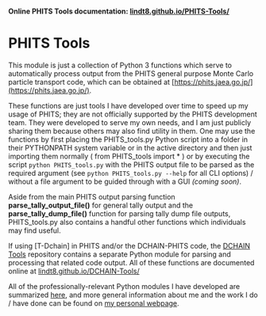 #### Online PHITS Tools documentation: [lindt8.github.io/PHITS-Tools/](https://lindt8.github.io/PHITS-Tools/)

# PHITS Tools

This module is just a collection of Python 3 functions which serve to automatically process output from the PHITS general purpose Monte Carlo particle transport code, which can be obtained at [https://phits.jaea.go.jp/](https://phits.jaea.go.jp/).

These functions are just tools I have developed over time to speed up my usage of PHITS; they are not officially supported by the PHITS development team.  They were developed to serve my own needs, and I am just publicly sharing them because others may also find utility in them.  One may use the functions by first placing the PHITS_tools.py Python script into a folder in their PYTHONPATH system variable or in the active directory and then just importing them normally ( from PHITS_tools import * ) or by executing the script `python PHITS_tools.py` with the PHITS output file to be parsed as the required argument (see `python PHITS_tools.py --help` for all CLI options) / without a file argument to be guided through with a GUI *(coming soon)*.

Aside from the main PHITS output parsing function **parse_tally_output_file()** for general tally output and the **parse_tally_dump_file()** function for parsing tally dump file outputs, PHITS_tools.py also contains a handful other functions which individuals may find useful. 

If using [T-Dchain] in PHITS and/or the DCHAIN-PHITS code, the [DCHAIN Tools](https://github.com/Lindt8/DCHAIN-Tools/) repository contains a separate Python module for parsing and processing that related code output. All of these functions are documented online at [lindt8.github.io/DCHAIN-Tools/](https://lindt8.github.io/DCHAIN-Tools/)

All of the professionally-relevant Python modules I have developed are summarized [here](https://lindt8.github.io/professional-code-projects/), and more general information about me and the work I do / have done can be found on [my personal webpage](https://lindt8.github.io/).

<!-- The dchain_tools_manual.pdf document primarily covers usage of this main function but provides brief descriptions of the other available functions. /--> 
